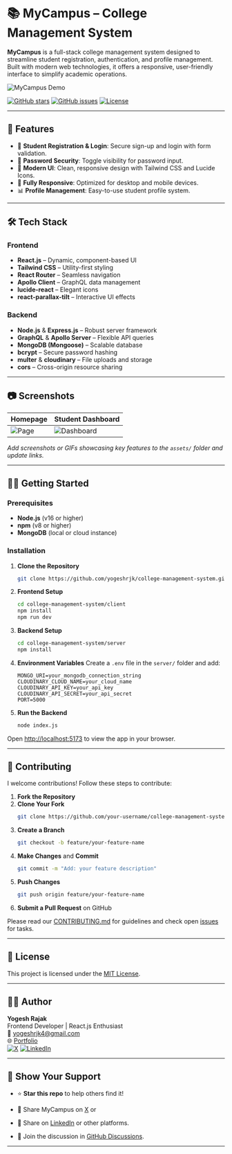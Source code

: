 # 📚 MyCampus – College Management System

**MyCampus** is a full-stack college management system designed to streamline student registration, authentication, and profile management. Built with modern web technologies, it offers a responsive, user-friendly interface to simplify academic operations.

![MyCampus Demo](https://res.cloudinary.com/dhwpprvsb/image/upload/v1751170569/Screenshot_2025-06-29_at_9.21.32_AM_pkuglf.png)

[![GitHub stars](https://img.shields.io/github/stars/yogeshrjk/college-management-system)](https://github.com/yogeshrjk/college-management-system/stargazers)
[![GitHub issues](https://img.shields.io/github/issues/yogeshrjk/college-management-system)](https://github.com/yogeshrjk/college-management-system/issues)
[![License](https://img.shields.io/github/license/yogeshrjk/college-management-system)](https://github.com/yogeshrjk/college-management-system/blob/main/LICENSE)

---

## 🚀 Features

- 📝 **Student Registration & Login**: Secure sign-up and login with form validation.
- 🔐 **Password Security**: Toggle visibility for password input.
- 🎨 **Modern UI**: Clean, responsive design with Tailwind CSS and Lucide Icons.
- 📱 **Fully Responsive**: Optimized for desktop and mobile devices.
- 📊 **Profile Management**: Easy-to-use student profile system.

---

## 🛠️ Tech Stack

### Frontend

- **React.js** – Dynamic, component-based UI
- **Tailwind CSS** – Utility-first styling
- **React Router** – Seamless navigation
- **Apollo Client** – GraphQL data management
- **lucide-react** – Elegant icons
- **react-parallax-tilt** – Interactive UI effects

### Backend

- **Node.js** & **Express.js** – Robust server framework
- **GraphQL** & **Apollo Server** – Flexible API queries
- **MongoDB (Mongoose)** – Scalable database
- **bcrypt** – Secure password hashing
- **multer** & **cloudinary** – File uploads and storage
- **cors** – Cross-origin resource sharing

---

## 📷 Screenshots

| Homepage                                                                                                              | Student Dashboard                                                                                                          |
| --------------------------------------------------------------------------------------------------------------------- | -------------------------------------------------------------------------------------------------------------------------- |
| ![Page](https://res.cloudinary.com/dhwpprvsb/image/upload/v1751170569/Screenshot_2025-06-29_at_9.22.28_AM_dntgfo.png) | ![Dashboard](https://res.cloudinary.com/dhwpprvsb/image/upload/v1751170569/Screenshot_2025-06-29_at_9.22.35_AM_ug5z5x.png) |

_Add screenshots or GIFs showcasing key features to the `assets/` folder and update links._

---

## 🧑‍💻 Getting Started

### Prerequisites

- **Node.js** (v16 or higher)
- **npm** (v8 or higher)
- **MongoDB** (local or cloud instance)

### Installation

1. **Clone the Repository**

   ```bash
   git clone https://github.com/yogeshrjk/college-management-system.git
   ```

2. **Frontend Setup**

   ```bash
   cd college-management-system/client
   npm install
   npm run dev
   ```

3. **Backend Setup**

   ```bash
   cd college-management-system/server
   npm install
   ```

4. **Environment Variables**
   Create a `.env` file in the `server/` folder and add:

   ```env
   MONGO_URI=your_mongodb_connection_string
   CLOUDINARY_CLOUD_NAME=your_cloud_name
   CLOUDINARY_API_KEY=your_api_key
   CLOUDINARY_API_SECRET=your_api_secret
   PORT=5000
   ```

5. **Run the Backend**
   ```bash
   node index.js
   ```

Open [http://localhost:5173](http://localhost:5173) to view the app in your browser.

---

## 🤝 Contributing

I welcome contributions! Follow these steps to contribute:

1. **Fork the Repository**
2. **Clone Your Fork**
   ```bash
   git clone https://github.com/your-username/college-management-system.git
   ```
3. **Create a Branch**
   ```bash
   git checkout -b feature/your-feature-name
   ```
4. **Make Changes** and **Commit**
   ```bash
   git commit -m "Add: your feature description"
   ```
5. **Push Changes**
   ```bash
   git push origin feature/your-feature-name
   ```
6. **Submit a Pull Request** on GitHub

Please read our [CONTRIBUTING.md](CONTRIBUTING.md) for guidelines and check open [issues](https://github.com/yogeshrjk/college-management-system/issues) for tasks.

---

## 📜 License

This project is licensed under the [MIT License](LICENSE).

---

## 🙋‍♂️ Author

**Yogesh Rajak**  
Frontend Developer | React.js Enthusiast  
📧 [yogeshrjk4@gmail.com](mailto:yogeshrjk4@gmail.com)  
🌐 [Portfolio](https://yogeshrjk.github.io)  
[![X](https://img.shields.io/badge/X--black?logo=x&logoColor=white&style=flat)](https://x.com/Yogesh_rjk)
[![LinkedIn](https://img.shields.io/badge/LinkedIn--blue?logo=linkedin&logoColor=white&style=flat)](https://www.linkedin.com/in/yogeshrajak/)

---

## 🌟 Show Your Support

- ⭐ **Star this repo** to help others find it!
- 📢 Share MyCampus on [X](https://x.com/intent/tweet?text=Check%20out%20MyCampus,%20a%20full-stack%20college%20management%20system!%20https://github.com/yogeshrjk/college-management-system) or
- 📢 Share on [LinkedIn](https://www.linkedin.com/sharing/share-offsite/?url=https://github.com/yogeshrjkcollege-management-system) or other platforms.

- 💬 Join the discussion in [GitHub Discussions](https://github.com/yogeshrjk/college-management-system/discussions).

---
